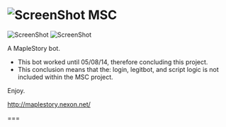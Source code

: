 ![ScreenShot](https://hostr.co/file/JKwUD2wp7YFM/Icon-F.png) MSC
===
![ScreenShot](https://hostr.co/file/nZxpEoXBVW10/pic.png) ![ScreenShot](https://hostr.co/file/Vr9v0njhVlJZ/map-pic.png)

A MapleStory bot.

- This bot worked until 05/08/14, therefore concluding this project.
- This conclusion means that the: login, legitbot, and script logic is not included within the MSC project.

Enjoy.

http://maplestory.nexon.net/

===

